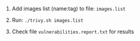 1. Add images list (name:tag) to file: `images.list`

2. Run: `./trivy.sh images.list`

3. Check file `vulnerabilities.report.txt` for results

